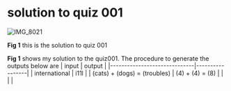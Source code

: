 # solution to quiz 001

![IMG_8021](https://user-images.githubusercontent.com/100017195/191029088-6751c511-893f-43c4-b889-b0d849372529.jpeg)


**Fig 1** this is the solution to quiz 001

**Fig 1** shows my solution to the quiz001. The procedure to generate the outputs below are
| input                        | output          |
|------------------------------|-----------------|
| international                | i11l            |
| (cats) + (dogs) = (troubles) | (4) + (4) = (8) |
|                              |                 |
